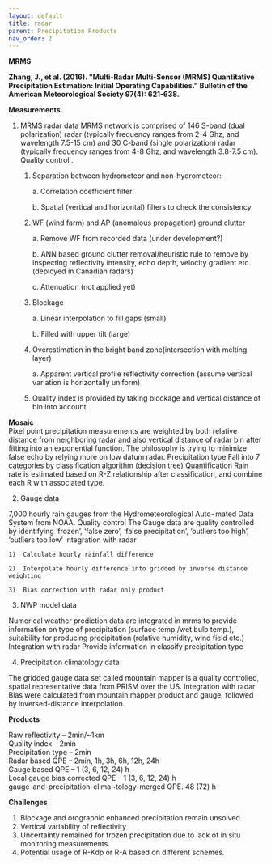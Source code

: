 ```yaml
---
layout: default
title: radar
parent: Precipitation Products
nav_order: 2
---
```


__MRMS__

__Zhang, J., et al. (2016). "Multi-Radar Multi-Sensor (MRMS) Quantitative Precipitation Estimation: Initial Operating Capabilities." Bulletin of the American Meteorological Society 97(4): 621-638.__

__Measurements__

1)	MRMS radar data
MRMS network is comprised of 146 S-band (dual polarization) radar (typically frequency ranges from 2-4 Ghz, and wavelength 7.5-15 cm) and 30 C-band (single polarization) radar (typically frequency ranges from 4-8 Ghz, and wavelength 3.8-7.5 cm).
Quality control . 

    1.	Separation between hydrometeor and non-hydrometeor:
    
        a.	Correlation coefficient filter
        
        b.	Spatial (vertical and horizontal) filters to check the consistency
        
    2.	WF (wind farm) and AP (anomalous propagation) ground clutter
    
        a.	Remove WF from recorded data (under development?)
        
        b.	ANN based ground clutter removal/heuristic rule to remove by inspecting reflectivity intensity, echo depth, velocity gradient etc. (deployed in Canadian radars)
        
        c.	Attenuation (not applied yet)
        
    3.	Blockage
    
        a.	Linear interpolation to fill gaps (small)
        
        b.	Filled with upper tilt (large)
        
    4.	Overestimation in the bright band zone(intersection with melting layer)
    
        a.	Apparent vertical profile reflectivity correction (assume vertical variation is horizontally uniform)
        
    5.	Quality index is provided by taking blockage and vertical distance of bin into account
    
__Mosaic__   
Pixel point precipitation measurements are weighted by both relative distance from neighboring radar and also vertical distance of radar bin after fitting into an exponential function. The philosophy is trying to minimize false echo by relying more on low datum radar.
Precipitation type
Fall into 7 categories by classification algorithm (decision tree)
Quantification
Rain rate is estimated based on R-Z relationship after classification, and combine each R with associated type.


2)	Gauge data

7,000 hourly rain gauges from the Hydrometeorological Auto¬mated Data System from NOAA.
Quality control
The Gauge data are quality controlled by identifying ‘frozen’, ‘false zero’, ‘false precipitation’, ‘outliers too high’, ‘outliers too low’
Integration with radar

    1)	Calculate hourly rainfall difference
    
    2)	Interpolate hourly difference into gridded by inverse distance weighting
    
    3)	Bias correction with radar only product
    
    
3)	NWP model data

Numerical weather prediction data are integrated in mrms to provide information on type of precipitation (surface temp./wet bulb temp.), suitability for producing precipitation (relative humidity, wind field etc.)
Integration with radar
Provide information in classify precipitation type

4)	Precipitation climatology data

The gridded gauge data set called mountain mapper is a quality controlled, spatial representative data from PRISM over the US.
Integration with radar
Bias were calculated from mountain mapper product and gauge, followed by inversed-distance interpolation.

__Products__

Raw reflectivity – 2min/~1km   
Quality index – 2min   
Precipitation type – 2min   
Radar based QPE – 2min, 1h, 3h, 6h, 12h, 24h   
Gauge based QPE – 1 (3, 6, 12, 24) h   
Local gauge bias corrected QPE – 1 (3, 6, 12, 24) h   
gauge-and-precipitation-clima¬tology-merged QPE. 48 (72) h    


__Challenges__   
1)	Blockage and orographic enhanced precipitation remain unsolved.
2)	Vertical variability of reflectivity
3)	Uncertainty remained for frozen precipitation due to lack of in situ monitoring measurements.
4)	Potential usage of R-Kdp or R-A based on different schemes.
 

